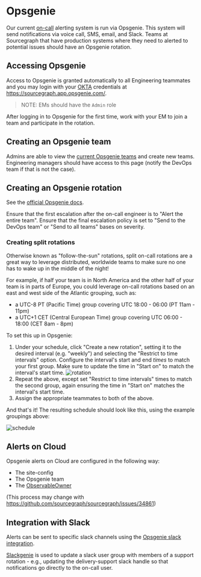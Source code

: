 # Opsgenie

Our current [on-call](../../dev/process/incidents/on_call.md) alerting system is run via Opsgenie. This system will send notifications via voice call, SMS, email, and Slack.
Teams at Sourcegraph that have production systems where they need to alerted to potential issues should have an Opsgenie rotation.

## Accessing Opsgenie

Access to Opsgenie is granted automatically to all Engineering teammates and you may login with your [OKTA](../../../tech-ops/tools/Okta/main.md) credentials at https://sourcegraph.app.opsgenie.com/.

> NOTE: EMs should have the `Admin` role

After logging in to Opsgenie for the first time, work with your EM to join a team and participate in the rotation.

## Creating an Opsgenie team

Admins are able to view the [current Opsgenie teams](https://sourcegraph.app.opsgenie.com/teams/list) and create new teams.
Engineering managers should have access to this page (notify the DevOps team if that is not the case).

## Creating an Opsgenie rotation

See the [official Opsgenie docs](https://support.atlassian.com/opsgenie/docs/manage-on-call-schedules-and-rotations/).

Ensure that the first escalation after the on-call engineer is to "Alert the entire team".
Ensure that the final escalation policy is set to "Send to the DevOps team" or "Send to all teams" bases on severity.

### Creating split rotations

Otherwise known as "follow-the-sun" rotations, split on-call rotations are a great way to leverage distributed, worldwide teams to make sure no one has to wake up in the middle of the night!

For example, if half your team is in North America and the other half of your team is in parts of Europe, you could leverage on-call rotations based on an east and west side of the Atlantic grouping, such as:

- a UTC-8 PT (Pacific Time) group covering UTC 18:00 - 06:00 (PT 11am - 11pm)
- a UTC+1 CET (Central European Time) group covering UTC 06:00 - 18:00 (CET 8am - 8pm)

To set this up in Opsgenie:

1. Under your schedule, click "Create a new rotation", setting it to the desired interval (e.g. "weekly") and selecting the "Restrict to time intervals" option. Configure the interval's start and end *times* to match your first group. Make sure to update the time in "Start on" to match the interval's start time.
  ![rotation](https://user-images.githubusercontent.com/23356519/178831318-433e9e87-bf1f-4f67-b894-8f38bd9de1f3.png)
2. Repeat the above, except set "Restrict to time intervals" times to match the second group, again ensuring the time in "Start on" matches the interval's start time.
3. Assign the appropriate teammates to both of the above.

And that's it! The resulting schedule should look like this, using the example groupings above:

![schedule](https://user-images.githubusercontent.com/23356519/178831992-cc51874d-d566-4546-a251-6e53bc6eb204.png)

## Alerts on Cloud

Opsgenie alerts on Cloud are configured in the following way:

- The site-config
- The Opsgenie team
- The [ObservableOwner](https://sourcegraph.com/search?q=context:global+repo:%5Egithub%5C.com/sourcegraph/sourcegraph%24+ObservableOwner&patternType=literal)

(This process may change with https://github.com/sourcegraph/sourcegraph/issues/34861)

## Integration with Slack

Alerts can be sent to specific slack channels using the [Opsgenie slack integration](https://sourcegraph.app.opsgenie.com/settings/slack).

[Slackgenie](../../dev/tools/slackgenie.md) is used to update a slack user group with members of a support rotation - e.g., updating the delivery-support slack handle so that notifications go directly to the on-call user.
